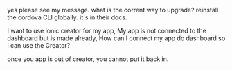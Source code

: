 yes please see my message.
what is the corrent way to upgrade?
reinstall the cordova CLI globally.
it's in their docs.

I want to use ionic creator for my app, My app is not connected to the dashboard but is made already, How can I connect my app do dashboard so i can use the Creator?

once you app is out of creator, you cannot put it back in.